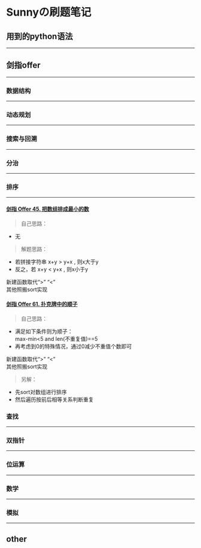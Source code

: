 # Sunnyの刷题笔记
## **用到的python语法**
***
## **剑指offer**
***
### **数据结构**
***
### **动态规划**
***
### **搜索与回溯**
***
### **分治**
***
### **排序**
***
#### [**剑指 Offer 45. 把数组排成最小的数**](https://leetcode-cn.com/problems/ba-shu-zu-pai-cheng-zui-xiao-de-shu-lcof/)  
> 自己思路：  
- 无 
> 解题思路：  
- 若拼接字符串 x+y > y+x , 则x大于y  
- 反之，若 x+y < y+x , 则x小于y   

新建函数取代“>” “<”  
其他照搬sort实现

#### [**剑指 Offer 61. 扑克牌中的顺子**](https://leetcode-cn.com/problems/bu-ke-pai-zhong-de-shun-zi-lcof/)  
> 自己思路：  
- 满足如下条件则为顺子：  
max-min<5 and len(不重复值)==5
- 再考虑到0的特殊情况，通过0减少不重值个数即可  

新建函数取代“>” “<”  
其他照搬sort实现

> 另解：
- 先sort对数组进行排序
- 然后遍历按前后相等关系判断重复 


### **查找**
***
### **双指针**
***
### **位运算**
***
### **数学**
***
### **模拟**
***

## **other**
